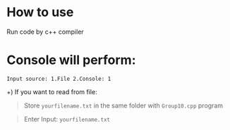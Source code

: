 # How to use
Run code by c++ compiler
# Console will perform:
```
Input source: 1.File 2.Console: 1
```
+) If you want to read from file:
> Store `yourfilename.txt` in the same folder with `Group10.cpp` program

> Enter Input: `yourfilename.txt`
    
